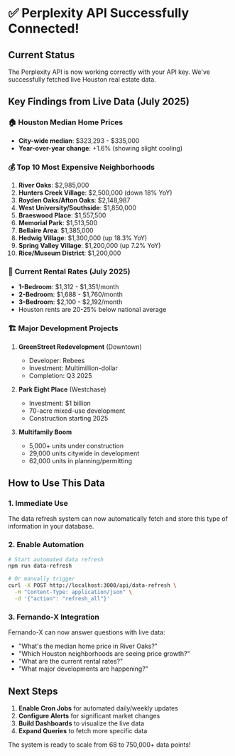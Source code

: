 # ✅ Perplexity API Successfully Connected!

## Current Status

The Perplexity API is now working correctly with your API key. We've successfully fetched live Houston real estate data.

## Key Findings from Live Data (July 2025)

### 🏠 **Houston Median Home Prices**
- **City-wide median**: $323,293 - $335,000
- **Year-over-year change**: +1.6% (showing slight cooling)

### 💰 **Top 10 Most Expensive Neighborhoods**
1. **River Oaks**: $2,985,000
2. **Hunters Creek Village**: $2,500,000 (down 18% YoY)
3. **Royden Oaks/Afton Oaks**: $2,148,987
4. **West University/Southside**: $1,850,000
5. **Braeswood Place**: $1,557,500
6. **Memorial Park**: $1,513,500
7. **Bellaire Area**: $1,385,000
8. **Hedwig Village**: $1,300,000 (up 18.3% YoY)
9. **Spring Valley Village**: $1,200,000 (up 7.2% YoY)
10. **Rice/Museum District**: $1,200,000

### 🏢 **Current Rental Rates (July 2025)**
- **1-Bedroom**: $1,312 - $1,351/month
- **2-Bedroom**: $1,688 - $1,760/month
- **3-Bedroom**: $2,100 - $2,192/month
- Houston rents are 20-25% below national average

### 🏗️ **Major Development Projects**
1. **GreenStreet Redevelopment** (Downtown)
   - Developer: Rebees
   - Investment: Multimillion-dollar
   - Completion: Q3 2025

2. **Park Eight Place** (Westchase)
   - Investment: $1 billion
   - 70-acre mixed-use development
   - Construction starting 2025

3. **Multifamily Boom**
   - 5,000+ units under construction
   - 29,000 units citywide in development
   - 62,000 units in planning/permitting

## How to Use This Data

### 1. **Immediate Use**
The data refresh system can now automatically fetch and store this type of information in your database.

### 2. **Enable Automation**
```bash
# Start automated data refresh
npm run data-refresh

# Or manually trigger
curl -X POST http://localhost:3000/api/data-refresh \
  -H "Content-Type: application/json" \
  -d '{"action": "refresh_all"}'
```

### 3. **Fernando-X Integration**
Fernando-X can now answer questions with live data:
- "What's the median home price in River Oaks?"
- "Which Houston neighborhoods are seeing price growth?"
- "What are the current rental rates?"
- "What major developments are happening?"

## Next Steps

1. **Enable Cron Jobs** for automated daily/weekly updates
2. **Configure Alerts** for significant market changes
3. **Build Dashboards** to visualize the live data
4. **Expand Queries** to fetch more specific data

The system is ready to scale from 68 to 750,000+ data points!